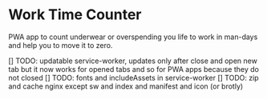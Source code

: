 # Work Time Counter

PWA app to count underwear or overspending you life to work in man-days and help you to move it to zero.

[] TODO: updatable service-worker, updates only after close and open new tab but it now works for opened tabs and so for
PWA apps because they do not closed
[] TODO: fonts and includeAssets in service-worker
[] TODO: zip and cache nginx except sw and index and manifest and icon (or brotly)
